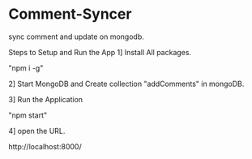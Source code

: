 # Comment-Syncer
sync comment and update on mongodb.

Steps to Setup and Run the App
1] Install All packages. 

"npm i -g" 

2] Start MongoDB and Create collection "addComments" in mongoDB.

3]  Run the Application 

"npm start"

4] open the URL.

http://localhost:8000/
